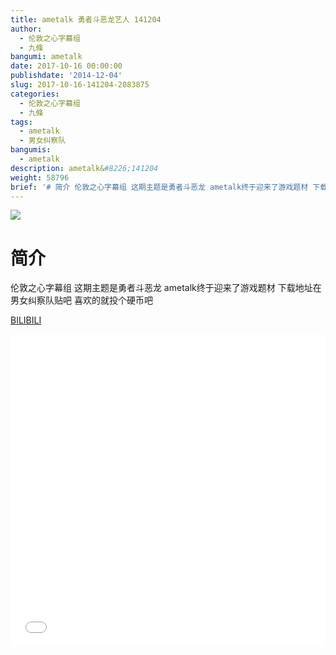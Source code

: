 ```yaml
---
title: ametalk 勇者斗恶龙艺人 141204
author:
  - 伦敦之心字幕组
  - 九條
bangumi: ametalk
date: 2017-10-16 00:00:00
publishdate: '2014-12-04'
slug: 2017-10-16-141204-2083875
categories:
  - 伦敦之心字幕组
  - 九條
tags:
  - ametalk
  - 男女纠察队
bangumis:
  - ametalk
description: ametalk&#8226;141204
weight: 58796
brief: '# 简介 伦敦之心字幕组 这期主题是勇者斗恶龙 ametalk终于迎来了游戏题材 下载地址在男女纠察队贴吧 喜欢的就投个硬币吧'
---
```


![](https://i.imgur.com/DGqyTDW.jpg)

# 简介  
伦敦之心字幕组 这期主题是勇者斗恶龙 ametalk终于迎来了游戏题材 下载地址在男女纠察队贴吧 喜欢的就投个硬币吧

  [BILIBILI](https://www.bilibili.com/video/av2083875/)


<div class="vcontainer">  <iframe class='video' src="//www.bilibili.com/blackboard/player.html?aid=2083875" width="100%" height="500" frameborder="0" allowfullscreen="allowfullscreen"></iframe></div>
